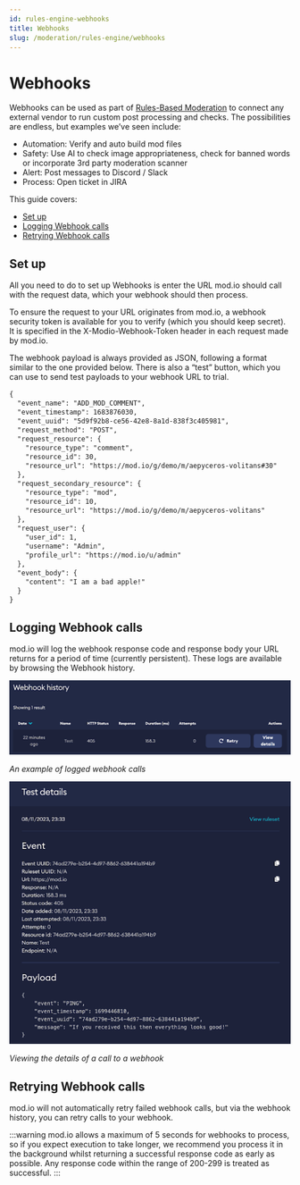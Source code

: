 ```yaml
---
id: rules-engine-webhooks
title: Webhooks
slug: /moderation/rules-engine/webhooks
---
```


# Webhooks

Webhooks can be used as part of [Rules-Based Moderation](/moderation/rules-engine) to connect any external vendor to run custom post processing and checks. The possibilities are endless, but examples we’ve seen include:

* Automation: Verify and auto build mod files
* Safety: Use AI to check image appropriateness, check for banned words or incorporate 3rd party moderation scanner
* Alert: Post messages to Discord / Slack
* Process: Open ticket in JIRA

This guide covers:

* [Set up](#set-up)
* [Logging Webhook calls](#logging-webhook-calls)
* [Retrying Webhook calls](#retrying-webhook-calls)

## Set up

All you need to do to set up Webhooks is enter the URL mod.io should call with the request data, which your webhook should then process.

To ensure the request to your URL originates from mod.io, a webhook security token is available for you to verify (which you should keep secret). It is specified in the X-Modio-Webhook-Token header in each request made by mod.io.

The webhook payload is always provided as JSON, following a format similar to the one provided below. There is also a “test” button, which you can use to send test payloads to your webhook URL to trial.

```
{
  "event_name": "ADD_MOD_COMMENT",
  "event_timestamp": 1683876030,
  "event_uuid": "5d9f92b8-ce56-42e8-8a1d-838f3c405981",
  "request_method": "POST",
  "request_resource": {
    "resource_type": "comment",
    "resource_id": 30,
    "resource_url": "https://mod.io/g/demo/m/aepyceros-volitans#30"
  },
  "request_secondary_resource": {
    "resource_type": "mod",
    "resource_id": 10,
    "resource_url": "https://mod.io/g/demo/m/aepyceros-volitans"
  },
  "request_user": {
    "user_id": 1,
    "username": "Admin",
    "profile_url": "https://mod.io/u/admin"
  },
  "event_body": {
    "content": "I am a bad apple!"
  }
}
```

## Logging Webhook calls

mod.io will log the webhook response code and response body your URL returns for a period of time (currently persistent). These logs are available by browsing the Webhook history.

![Rules Engine webhooks](img/webhook-history.png)

_An example of logged webhook calls_

![Rules Engine webhook details](img/webhook-details.png)

_Viewing the details of a call to a webhook_

## Retrying Webhook calls

mod.io will not automatically retry failed webhook calls, but via the webhook history, you can retry calls to your webhook.

:::warning
mod.io allows a maximum of 5 seconds for webhooks to process, so if you expect execution to take longer, we recommend you process it in the background whilst returning a successful response code as early as possible. Any response code within the range of 200-299 is treated as successful.
:::